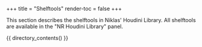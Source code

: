 +++
title = "Shelftools"
render-toc = false
+++

This section describes the shelftools in Niklas' Houdini Library. All
shelftools are available in the "NR Houdini Library" panel.

{{ directory_contents() }}
